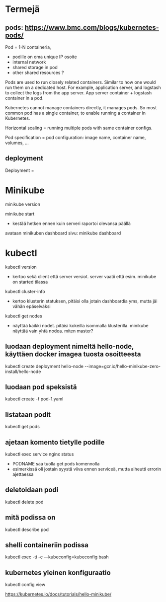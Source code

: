 
# Termejä

## pods: https://www.bmc.com/blogs/kubernetes-pods/

Pod = 1-N containeria, 
 - podille on oma unique IP osoite
 - internal network
 - shared storage in pod
 - other shared resources ?

Pods are used to run closely related containers. Similar to how one would run them on a dedicated host.
For example, application server, and logstash to collect the logs from the app server. App server container + logstash container in a pod.

Kubernetes cannot manage containers directly, it manages pods.
So most common pod has a single container, to enable running a container in Kubernetes.

Horizontal scaling = running multiple pods with same container configs.

Pod specification = pod configuration: image name, container name, volumes, ...

## deployment

Deployment = 

# Minikube

minikube version

minikube start
- kestää hetken ennen kuin serveri raportoi olevansa päällä

avataan minikuben dashboard sivu:
 minikube dashboard


# kubectl

kubectl version
- kertoo sekä client että server versiot. server vaatii että esim. minikube on started tilassa

kubectl cluster-info
- kertoo klusterin statuksen, pitäisi olla jotain dashboardia yms, mutta jäi vähän epäselväksi

kubectl get nodes
- näyttää kaikki nodet. pitäisi kokeilla isommalla klusterilla. minikube näyttää vain yhtä nodea. miten master?

## luodaan deployment nimeltä hello-node, käyttäen docker imagea tuosta osoitteesta
kubectl create deployment hello-node --image=gcr.io/hello-minikube-zero-install/hello-node

## luodaan pod speksistä
kubectl create -f pod-1.yaml

## listataan podit
kubectl get pods

## ajetaan komento tietylle podille
kubectl exec <PODNAME> service nginx status
- PODNAME saa tuolla get pods komennolla
- esimerkissä oli jostain syystä viiva ennen serviceä, mutta aiheutti errorin ajettaessa

## deletoidaan podi
kubectl delete pod <PODNAME>

## mitä podissa on
kubectl describe pod <PODNAME>

## shelli containeriin podissa
kubectl exec -ti <PODNAME> -c <CONTAINERNAME> —kubeconfig=kubeconfig bash

## kubernetes yleinen konfiguraatio
kubectl config view



https://kubernetes.io/docs/tutorials/hello-minikube/

